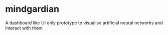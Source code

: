 # mindgardian
A dashboard like UI only prototype to visualise artificial neural networks and interact with them
